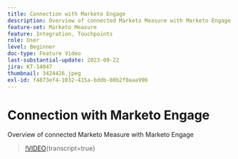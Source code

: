 ```yaml
---
title: Connection with Marketo Engage
description: Overview of connected Marketo Measure with Marketo Engage
feature-set: Marketo Measure
feature: Integration, Touchpoints
role: User
level: Beginner
doc-type: Feature Video
last-substantial-update: 2023-09-22
jira: KT-14047
thumbnail: 3424426.jpeg
exl-id: f4873ef4-1032-415a-bddb-08b2f0aaa996
---
```

# Connection with Marketo Engage

Overview of connected Marketo Measure with Marketo Engage

>[!VIDEO](https://video.tv.adobe.com/v/3424426/?learn=on){transcript=true}

